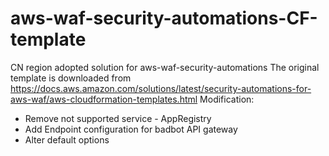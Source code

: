 # aws-waf-security-automations-CF-template
CN region adopted solution for aws-waf-security-automations
The original template is downloaded from https://docs.aws.amazon.com/solutions/latest/security-automations-for-aws-waf/aws-cloudformation-templates.html
Modification:
- Remove not supported service - AppRegistry
- Add Endpoint configuration for badbot API gateway
- Alter default options
